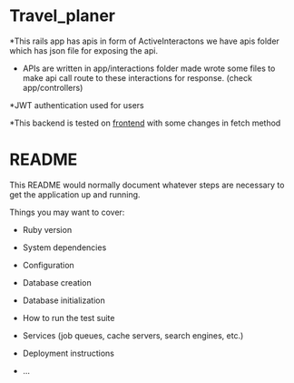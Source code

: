 
# Travel_planer

*This rails app has apis in form of ActiveInteractons
we have apis folder which has json file for exposing the api.

* APIs are written in app/interactions folder made wrote some files to make api call route to these interactions for response. (check app/controllers)

*JWT authentication used for users

*This backend is tested on [frontend](https://github.com/kim-jenny5/my-travelogue-frontend) with some changes in fetch method


# README

This README would normally document whatever steps are necessary to get the
application up and running.

Things you may want to cover:

* Ruby version

* System dependencies

* Configuration

* Database creation

* Database initialization

* How to run the test suite

* Services (job queues, cache servers, search engines, etc.)

* Deployment instructions

* ...
